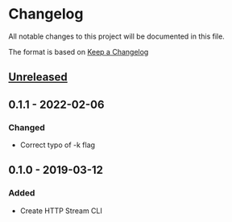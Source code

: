 # Changelog
All notable changes to this project will be documented in this file.

The format is based on [Keep a Changelog](http://keepachangelog.com/en/1.0.0/)

## [Unreleased]

## 0.1.1 - 2022-02-06
### Changed
* Correct typo of -k flag

## 0.1.0 - 2019-03-12
### Added
* Create HTTP Stream CLI

[Unreleased]: https://github.com/nwtgck/https/compare/v0.1.1...HEAD
[0.1.1]: https://github.com/nwtgck/https/compare/v0.1.0...v0.1.1
